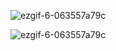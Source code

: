![ezgif-6-063557a79c](https://github.com/user-attachments/assets/2dd2b0fa-038b-4d51-80f8-f84d4f8fead3)

![ezgif-6-063557a79c](https://github.com/user-attachments/assets/2dd2b0fa-038b-4d51-80f8-f84d4f8fead3)


